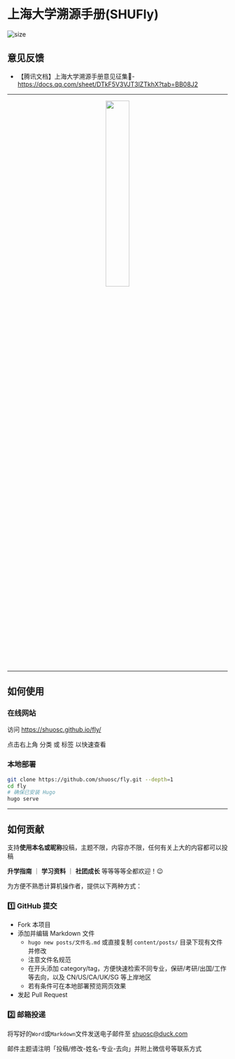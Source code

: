 # 上海大学溯源手册(SHUFly)

![size](https://img.shields.io/github/repo-size/shuosc/fly)

## 意见反馈

- 【腾讯文档】上海大学溯源手册意见征集📝- https://docs.qq.com/sheet/DTkF5V3VJT3lZTkhX?tab=BB08J2

---

<center>
	<img src="https://user-images.githubusercontent.com/100942238/195527273-014e4aab-6603-4a27-a996-3aaea9d8b0a5.jpg" width="33%" />
</center>

---

## 如何使用

### 在线网站

访问 https://shuosc.github.io/fly/

点击右上角 分类 或 标签 以快速查看

### 本地部署

```bash
git clone https://github.com/shuosc/fly.git --depth=1
cd fly
# 确保已安装 Hugo
hugo serve
```

---

## 如何贡献

支持**使用本名或昵称**投稿，主题不限，内容亦不限，任何有关上大的内容都可以投稿

**升学指南** ｜ **学习资料** ｜ **社团成长**  等等等等全都欢迎！😉

<!--
内容可按照 `time-name-major-how-where.md` 模板准备，[点此预览](https://shuosc.github.io/fly/posts/time-name-major-how-where/)
 -->

为方便不熟悉计算机操作者，提供以下两种方式：

### 1️⃣ GitHub 提交

- Fork 本项目
- 添加并编辑 Markdown 文件
  - `hugo new posts/文件名.md` 或直接复制 `content/posts/` 目录下现有文件并修改
  - 注意文件名规范
  - 在开头添加 category/tag，方便快速检索不同专业，保研/考研/出国/工作等去向，以及 CN/US/CA/UK/SG 等上岸地区
  - 若有条件可在本地部署预览网页效果
- 发起 Pull Request

### 2️⃣ 邮箱投递

将写好的`Word`或`Markdown`文件发送电子邮件至 shuosc@duck.com 

邮件主题请注明「投稿/修改-姓名-专业-去向」并附上微信号等联系方式

